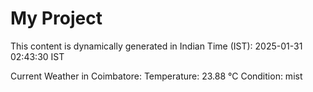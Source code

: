 # My Project

This content is dynamically generated in Indian Time (IST): 2025-01-31 02:43:30 IST


Current Weather in Coimbatore:
Temperature: 23.88 °C
Condition: mist
